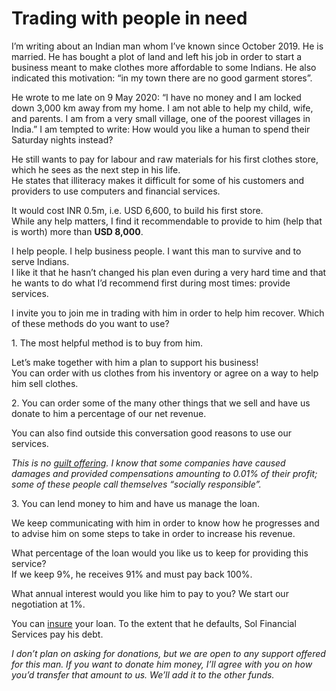 # Trading with people in need

I’m writing about an Indian man whom I’ve known since October 2019. He is married. He has bought a plot of land and left his job in order to start a business meant to make clothes more affordable to some Indians. He also indicated this motivation: “in my town there are no good garment stores”.

He wrote to me late on 9 May 2020: “I have no money and I am locked down 3,000 km away from my home. I am not able to help my child, wife, and parents. I am from a very small village, one of the poorest villages in India.” I am tempted to write: How would you like a human to spend their Saturday nights instead?

He still wants to pay for labour and raw materials for his first clothes store, which he sees as the next step in his life.  
He states that illiteracy makes it difficult for some of his customers and providers to use computers and financial services.

It would cost INR 0.5m, i.e. USD 6,600, to build his first store.  
While any help matters, I find it recommendable to provide to him (help that is worth) more than **USD 8,000**.

I help people. I help business people. I want this man to survive and to serve Indians.  
I like it that he hasn’t changed his plan even during a very hard time and that he wants to do what I’d recommend first during most times: provide services.

I invite you to join me in trading with him in order to help him recover. Which of these methods do you want to use?

1\. The most helpful method is to buy from him.

Let’s make together with him a plan to support his business!   
You can order with us clothes from his inventory or agree on a way to help him sell clothes.

2\. You can order some of the many other things that we sell and have us donate to him a percentage of our net revenue.

You can also find outside this conversation good reasons to use our services.

*This is no* [*guilt offering*](https://www.wikiwand.com/en/Guilt_offering)*. I know that some companies have caused damages and provided compensations amounting to 0.01% of their profit; some of these people call themselves “socially responsible”.*

3\. You can lend money to him and have us manage the loan.

We keep communicating with him in order to know how he progresses and to advise him on some steps to take in order to increase his revenue.

What percentage of the loan would you like us to keep for providing this service?  
If we keep 9%, he receives 91% and must pay back 100%.

What annual interest would you like him to pay to you? We start our negotiation at 1%.

You can [insure](https://medium.com/sol-data-management/insurance-a54ff70b8c8b) your loan. To the extent that he defaults, Sol Financial Services pay his debt.

*I don’t plan on asking for donations, but we are open to any support offered for this man. If you want to donate him money, I’ll agree with you on how you’d transfer that amount to us. We’ll add it to the other funds.*